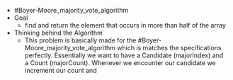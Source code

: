 - #Boyer-Moore_majority_vote_algorithm
- Goal
	- find and return the element that occurs in more than half of the array
- Thinking behind the Algorithm
	- This problem is basically made for the #Boyer-Moore_majority_vote_algorithm which is matches the specifications perfectly. Essentially we want to have a Candidate (majorIndex) and a Count (majorCount). Whenever we encounter our candidate we increment our count and